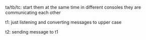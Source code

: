 ta/tb/tc: start them at the same time in different consoles they are communicating each other

t1: just listening and converting messages to upper case

t2: sending message to t1

